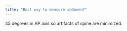 ```yaml
---
title: "Best way to measure abdomen?"
---
```

45 degrees in AP axis so artifacts of spine are minimized.

